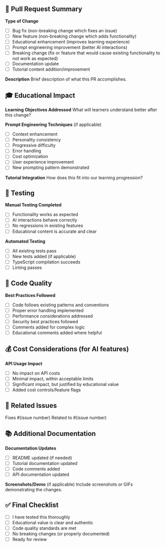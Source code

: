 ## 🎯 Pull Request Summary

**Type of Change**
- [ ] Bug fix (non-breaking change which fixes an issue)
- [ ] New feature (non-breaking change which adds functionality)
- [ ] Educational enhancement (improves learning experience)
- [ ] Prompt engineering improvement (better AI interactions)
- [ ] Breaking change (fix or feature that would cause existing functionality to not work as expected)
- [ ] Documentation update
- [ ] Tutorial content addition/improvement

**Description**
Brief description of what this PR accomplishes.

## 🎓 Educational Impact

**Learning Objectives Addressed**
What will learners understand better after this change?

**Prompt Engineering Techniques** (if applicable)
- [ ] Context enhancement
- [ ] Personality consistency
- [ ] Progressive difficulty
- [ ] Error handling
- [ ] Cost optimization
- [ ] User experience improvement
- [ ] New prompting pattern demonstrated

**Tutorial Integration**
How does this fit into our learning progression?

## 🧪 Testing

**Manual Testing Completed**
- [ ] Functionality works as expected
- [ ] AI interactions behave correctly
- [ ] No regressions in existing features
- [ ] Educational content is accurate and clear

**Automated Testing**
- [ ] All existing tests pass
- [ ] New tests added (if applicable)
- [ ] TypeScript compilation succeeds
- [ ] Linting passes

## 📝 Code Quality

**Best Practices Followed**
- [ ] Code follows existing patterns and conventions
- [ ] Proper error handling implemented
- [ ] Performance considerations addressed
- [ ] Security best practices followed
- [ ] Comments added for complex logic
- [ ] Educational comments added where helpful

## 💰 Cost Considerations (for AI features)

**API Usage Impact**
- [ ] No impact on API costs
- [ ] Minimal impact, within acceptable limits
- [ ] Significant impact, but justified by educational value
- [ ] Added cost controls/feature flags

## 🔗 Related Issues

Fixes #(issue number)
Related to #(issue number)

## 📚 Additional Documentation

**Documentation Updates**
- [ ] README updated (if needed)
- [ ] Tutorial documentation updated
- [ ] Code comments added
- [ ] API documentation updated

**Screenshots/Demo** (if applicable)
Include screenshots or GIFs demonstrating the changes.

## ✅ Final Checklist

- [ ] I have tested this thoroughly
- [ ] Educational value is clear and authentic
- [ ] Code quality standards are met
- [ ] No breaking changes (or properly documented)
- [ ] Ready for review